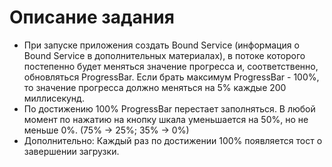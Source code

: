 # Описание задания

* При запуске приложения создать Bound Service (информация о Bound Service в дополнительных материалах), в потоке которого постепенно будет меняться значение прогресса и, соответственно, обновляться ProgressBar. Если брать максимум ProgressBar - 100%, то значение прогресса должно меняться на 5% каждые 200 миллисекунд.
* По достижению 100% ProgressBar перестает заполняться. В любой момент по нажатию на кнопку шкала уменьшается на 50%, но не меньше 0%. (75% -> 25%; 35% -> 0%)
* Дополнительно: Каждый раз по достижении 100% появляется тост о завершении загрузки.